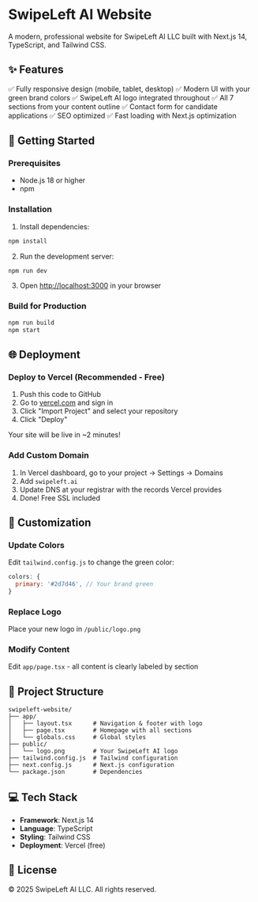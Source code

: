 # SwipeLeft AI Website

A modern, professional website for SwipeLeft AI LLC built with Next.js 14, TypeScript, and Tailwind CSS.

## ✨ Features

✅ Fully responsive design (mobile, tablet, desktop)
✅ Modern UI with your green brand colors
✅ SwipeLeft AI logo integrated throughout
✅ All 7 sections from your content outline
✅ Contact form for candidate applications
✅ SEO optimized
✅ Fast loading with Next.js optimization

## 🚀 Getting Started

### Prerequisites
- Node.js 18 or higher
- npm

### Installation

1. Install dependencies:
```bash
npm install
```

2. Run the development server:
```bash
npm run dev
```

3. Open [http://localhost:3000](http://localhost:3000) in your browser

### Build for Production

```bash
npm run build
npm start
```

## 🌐 Deployment

### Deploy to Vercel (Recommended - Free)

1. Push this code to GitHub
2. Go to [vercel.com](https://vercel.com) and sign in
3. Click "Import Project" and select your repository
4. Click "Deploy"

Your site will be live in ~2 minutes!

### Add Custom Domain

1. In Vercel dashboard, go to your project → Settings → Domains
2. Add `swipeleft.ai`
3. Update DNS at your registrar with the records Vercel provides
4. Done! Free SSL included

## 🎨 Customization

### Update Colors
Edit `tailwind.config.js` to change the green color:
```js
colors: {
  primary: '#2d7d46', // Your brand green
}
```

### Replace Logo
Place your new logo in `/public/logo.png`

### Modify Content
Edit `app/page.tsx` - all content is clearly labeled by section

## 📂 Project Structure

```
swipeleft-website/
├── app/
│   ├── layout.tsx      # Navigation & footer with logo
│   ├── page.tsx        # Homepage with all sections
│   └── globals.css     # Global styles
├── public/
│   └── logo.png        # Your SwipeLeft AI logo
├── tailwind.config.js  # Tailwind configuration
├── next.config.js      # Next.js configuration
└── package.json        # Dependencies
```

## 💻 Tech Stack

- **Framework**: Next.js 14
- **Language**: TypeScript
- **Styling**: Tailwind CSS
- **Deployment**: Vercel (free)

## 📝 License

© 2025 SwipeLeft AI LLC. All rights reserved.
